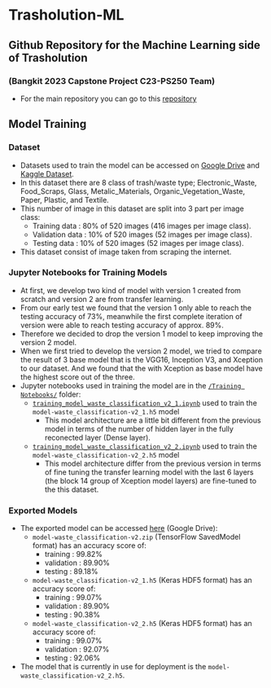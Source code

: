 # Trasholution-ML

## Github Repository for the Machine Learning side of Trasholution

### (Bangkit 2023 Capstone Project C23-PS250 Team)

- For the main repository you can go to this [repository](https://github.com/ignatiusbarry69/ALL-TRASHOLUTION)

## Model Training

### Dataset

- Datasets used to train the model can be accessed on [Google Drive](https://drive.google.com/file/d/1iNoJeuymN8SObhBQdPIcWULh9ZbE0QcR/view?usp=drive_link) and [Kaggle Dataset](https://www.kaggle.com/datasets/rafaelmahesa/waste-image-size-520).
- In this dataset there are 8 class of trash/waste type; Electronic_Waste, Food_Scraps, Glass, Metalic_Materials, Organic_Vegetation_Waste, Paper, Plastic, and Textile.
- This number of image in this dataset are split into 3 part per image class:
  - Training data : 80% of 520 images (416 images per image class).
  - Validation data : 10% of 520 images (52 images per image class).
  - Testing data : 10% of 520 images (52 images per image class).
- This dataset consist of image taken from scraping the internet.

### Jupyter Notebooks for Training Models

- At first, we develop two kind of model with version 1 created from scratch and version 2 are from transfer learning.
- From our early test we found that the version 1 only able to reach the testing accuracy of 73%, meanwhile the first complete iteration of version were able to reach testing accuracy of approx. 89%.
- Therefore we decided to drop the version 1 model to keep improving the version 2 model.
- When we first tried to develop the version 2 model, we tried to compare the result of 3 base model that is the VGG16, Inception V3, and Xception to our dataset. And we found that the with Xception as base model have the highest score out of the three.
- Jupyter notebooks used in training the model are in the [`/Training Notebooks/`](https://github.com/rafaelmahesa/Trasholution-ML/tree/main/Training%20Notebooks) folder:
  - [`training_model_waste_classification_v2_1.ipynb`](https://github.com/rafaelmahesa/Trasholution-ML/blob/main/Training%20Notebooks/training_model_waste_classification_v2_1.ipynb) used to train the `model-waste_classification-v2_1.h5` model
    - This model architecture are a little bit different from the previous model in terms of the number of hidden layer in the fully reconected layer (Dense layer).
  - [`training_model_waste_classification_v2_2.ipynb`](https://github.com/rafaelmahesa/Trasholution-ML/blob/main/Training%20Notebooks/training_model_waste_classification_v2_2.ipynb) used to train the `model-waste_classification-v2_2.h5` model
    - This model architecture differ from the previous version in terms of fine tuning the transfer learning model with the last 6 layers (the block 14 group of Xception model layers) are fine-tuned to the this dataset.

### Exported Models

- The exported model can be accessed [here](https://drive.google.com/drive/folders/1ryxlEKn-7cKjrX03jPE44BFG4yeLzKnS?usp=sharing) (Google Drive):
  - `model-waste_classification-v2.zip` (TensorFlow SavedModel format) has an accuracy score of:
    - training : 99.82%
    - validation : 89.90%
    - testing : 89.18%
  - `model-waste_classification-v2_1.h5` (Keras HDF5 format) has an accuracy score of:
    - training : 99.07%
    - validation : 89.90%
    - testing : 90.38%
  - `model-waste_classification-v2_2.h5` (Keras HDF5 format) has an accuracy score of:
    - training : 99.07%
    - validation : 92.07%
    - testing : 92.06%
- The model that is currently in use for deployment is the `model-waste_classification-v2_2.h5`.
